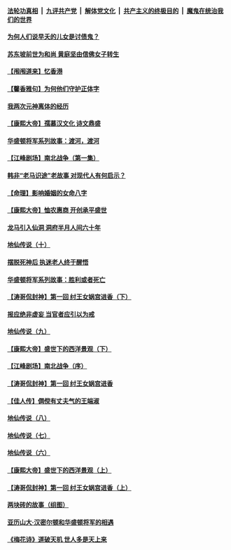

####  [法轮功真相](../../../../basic/blob/master/README.md?t=07220202) &nbsp;|&nbsp; [九评共产党](../../../../9ping.md/blob/master/README.md?t=07220202) &nbsp;|&nbsp; [解体党文化](../../../../jtdwh.md/blob/master/README.md?t=07220202)  &nbsp;|&nbsp; [共产主义的终极目的](../../../../gczydzjmd.md/blob/master/README.md?t=07220202) &nbsp;|&nbsp; [魔鬼在统治我们的世界](../../../../mgztzwmdsj.md/blob/master/README.md?t=07220202) 

#### [为何人们说早夭的儿女是讨债鬼？](../pages/prog647/a102898632.md?t=07220202) 

#### [苏东坡前世为和尚 黄庭坚由信佛女子转生](../pages/prog647/a102898624.md?t=07220202) 

#### [【闱闱道来】忆香港](../pages/prog647/a102898533.md?t=07220202) 

#### [【馨香雅句】为何他们守护正体字](../pages/prog647/a102897749.md?t=07220202) 

#### [我两次元神离体的经历](../pages/prog647/a102897746.md?t=07220202) 

#### [【康熙大帝】孺慕汉文化 诗文鼎盛](../pages/prog647/a102897642.md?t=07220202) 

#### [华盛顿将军系列故事：渡河，渡河](../pages/prog647/a102897198.md?t=07220202) 

#### [【江峰剧场】南北战争（第一集）](../pages/prog647/a102897188.md?t=07220202) 

#### [韩非“老马识途”老故事 对现代人有何启示？](../pages/prog647/a102896712.md?t=07220202) 

#### [【命理】影响婚姻的女命八字](../pages/prog647/a102896664.md?t=07220202) 

#### [【康熙大帝】恤农惠商 开创承平盛世](../pages/prog647/a102896507.md?t=07220202) 

#### [龙马引入仙洞 洞府半月人间六十年](../pages/prog647/a102895864.md?t=07220202) 

#### [地仙传说（十）](../pages/prog647/a102895856.md?t=07220202) 

#### [摆脱死神后 执迷老人终于醒悟](../pages/prog647/a102895851.md?t=07220202) 

#### [华盛顿将军系列故事：胜利或者死亡](../pages/prog647/a102895731.md?t=07220202) 

#### [【涛哥侃封神】第一回 纣王女娲宫进香（下）](../pages/prog647/a102895712.md?t=07220202) 

#### [报应绝非虚妄 当官者应引以为戒](../pages/prog647/a102894994.md?t=07220202) 

#### [地仙传说（九）](../pages/prog647/a102894987.md?t=07220202) 

#### [【康熙大帝】盛世下的西洋景观（下）](../pages/prog647/a102894890.md?t=07220202) 

#### [【江峰剧场】南北战争（序）](../pages/prog647/a102894721.md?t=07220202) 

#### [【涛哥侃封神】第一回 纣王女娲宫进香](../pages/prog647/a102894437.md?t=07220202) 

#### [【佳人传】倜傥有丈夫气的王端淑](../pages/prog647/a102894241.md?t=07220202) 

#### [地仙传说（八）](../pages/prog647/a102894230.md?t=07220202) 

#### [地仙传说（七）](../pages/prog647/a102893391.md?t=07220202) 

#### [地仙传说（六）](../pages/prog647/a102893387.md?t=07220202) 

#### [【康熙大帝】盛世下的西洋景观（上）](../pages/prog647/a102893312.md?t=07220202) 

#### [【涛哥侃封神】第一回 纣王女娲宫进香（上）](../pages/prog647/a102892673.md?t=07220202) 

#### [两块砖的故事（组图）](../pages/prog647/a102892487.md?t=07220202) 

#### [亚历山大·汉密尔顿和华盛顿将军的相遇](../pages/prog647/a102892415.md?t=07220202) 

#### [《梅花诗》道破天机 世人多是天上来](../pages/prog647/a102892475.md?t=07220202) 

